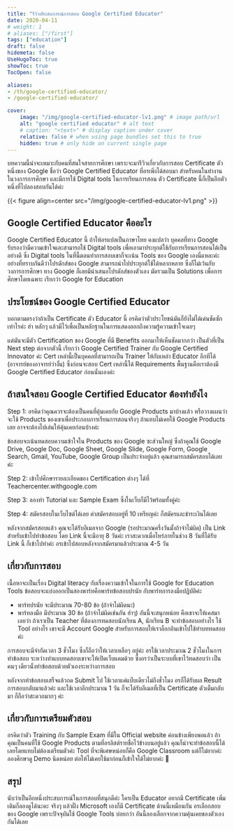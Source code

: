 ```yaml
---
title: "รีวิวประสบการณ์การสอบ Google Certified Educator"
date: 2020-04-11
# weight: 1
# aliases: ["/first"]
tags: ["education"]
draft: false
hidemeta: false
UseHugoToc: true
showToc: true
TocOpen: false

aliases:
- /th/google-certified-educator/ 
- /google-certified-educator/ 

cover:
    image: "/img/google-certified-educator-lv1.png" # image path/url
    alt: "google certified educator" # alt text
    # caption: "<text>" # display caption under cover
    relative: false # when using page bundles set this to true
    hidden: true # only hide on current single page
---
```


บทความนี้น่าจะเหมาะกับคนที่สนใจสายการศึกษา เพราะจะมารีวิวเกี่ยวกับการสอบ Certificate ตัวหนึ่งของ Google ชื่อว่า Google Certified Educator ที่อรเพิ่งได้สอบมา สำหรับคนในทำงานในวงการการศึกษา และมีการใช้ Digital tools ในการเรียนการสอน ตัว Certificate นี้ก็เป็นอีกตัวหนึ่งที่ไปลองสอบกันได้ค่ะ

{{< figure align=center src="/img/google-certified-educator-lv1.png" >}}

## Google Certified Educator คืออะไร

Google Certified Educator นี้ ถ้าให้อรแปลเป็นภาษาไทย คงแปลว่า บุคคลที่ทาง Google รับรองว่ามีความเข้าใจและสามารถใช้ Digital tools เพื่อเอามาประยุกต์ใช้กับการเรียนการสอนได้เป็นอย่างดี ซึ่ง Digital tools ในที่นี้ตอนทำการสอบเขาก็จะเน้น Tools ของ Google เองนี่แหละค่ะ อย่างที่ทราบกันดีว่าโปรดักส์ของ Google สามารถนำไปประยุกต์ใช้ได้หลากหลาย ซึ่งก็ไม่เว้นกับวงการการศึกษา ทาง Google ก็เลยมีนำเสนอโปรดักส์ของตัวเอง มัดรวมเป็น Solutions เพื่อการศึกษาโดยเฉพาะ เรียกว่า Google for Education

## ประโยชน์ของ Google Certified Educator
บอกตามตรงว่าถ้าเป็น Certificate ตัว Educator นี้ อรคิดว่าตัวประโยชน์มันก็ยังไม่ได้เด่นชัดซักเท่าไรค่ะ ฮ่า หลักๆ แล้วมีไว้เพื่อเป็นหลักฐานในการแสดงออกถึงความรู้ความเข้าใจเฉยๆ

แต่มันจะมีตัว Certification ของ Google ที่มี Benefits ออกมาให้เห็นชัดมากกว่า เป็นตัวที่เป็น Next step ต่อจากตัวนี้ เรียกว่า Google Certified Trainer กับ Google Certified Innovator ค่ะ Cert เหล่านี้เป็นบุคคลที่สามารถเป็น Trainer ให้กับเหล่า Educator อีกทีได้ (อาจารย์ของอาจารย์ว่างั้น) ซึ่งก่อนจะสอบ Cert เหล่านี้ได้ Requirements พื้นฐานคือเราต้องมี Google Certified Educator ก่อนนั่นเองค่ะ

## ถ้าสนใจสอบ Google Certified Educator ต้องทำยังไง
Step 1: อรคิดว่าคุณควรจะต้องเป็นคนที่คุ้นเคยกับ Google Products มาบ้างแล้ว หรือวางแผนว่าจะใช้ Products ของเขาเพื่อประกอบการเรียนการสอนจริงๆ ถ้าแทบไม่เคยใช้ Google Products เลย อาจจะต้องไปเล่นให้คุ้นเคยก่อนบ้างค่ะ

ข้อสอบจะเน้นทดสอบความเข้าใจใน Products ของ Google ซะส่วนใหญ่ ซึ่งถ้าคุณใช้ Google Drive, Google Doc, Google Sheet, Google Slide, Google Form, Google Search, Gmail, YouTube, Google Group เป็นประจำอยู่แล้ว คุณสามารถสมัครสอบได้เลยค่ะ

Step 2: เข้าไปศึกษารายละเอียดของ Certification ต่างๆ ได้ที่ Teachercenter.withgoogle.com

Step 3: ลองทำ Tutorial และ Sample Exam ซึ่งในเว็บก็มีไว้พร้อมทั้งคู่ค่ะ

Step 4: สมัครสอบในเว็บไซต์ได้เลย ค่าสมัครสอบอยู่ที่ 10 เหรียญค่ะ ก็สมัครและชำระเงินได้เลย

หลังจากสมัครสอบแล้ว คุณจะได้รับอีเมลจาก Google (รอประมาณครึ่งวันมั้งถ้าจำไม่ผิด) เป็น Link สำหรับเข้าไปทำข้อสอบ โดย Link นี้จะมีอายุ 8 วันค่ะ เราสะดวกเมื่อไหร่ภายในช่วง 8 วันที่ได้รับ Link นี้ ก็เข้าไปทำค่ะ อรเข้าไปสอบหลังจากสมัครมาแล้วประมาณ 4-5 วัน

## เกี่ยวกับการสอบ
เนื้อหาจะเป็นเรื่อง Digital literacy กับเรื่องความเข้าใจในการใช้ Google for Education Tools
ข้อสอบจะแบ่งออกเป็นสองพาร์ทคือพาร์ทข้อสอบปรนัย กับพาร์ทการลงมือปฏิบัติค่ะ
- พาร์ทปรนัย จะมีประมาณ 70-80 ข้อ (ถ้าจำไม่ผิดนะ)
- พาร์ทลงมือ มีประมาณ 30 ข้อ (ถ้าจำไม่ผิดเช่นกัน ฮ่าๆ) อันนี้จะสนุกหน่อย คือเขาจะให้เคสมาเลยว่า ถ้าเราเป็น Teacher ที่ต้องการทดสอบนักเรียน A, นักเรียน B จะทำข้อสอบอย่างไร ใช้ Tool อย่างไร เขาจะมี Account Google สำหรับการสอบให้เราล็อกอินเข้าไปใช้ทำบททดสอบค่ะ

การสอบจะมีจำกัดเวลา 3 ชั่วโมง ซึ่งก็ถือว่าให้เวลาเหลือๆ อยู่ค่ะ อรใช้เวลาประมาณ 2 ชั่วโมงในการทำข้อสอบ ระหว่างทำแบบทดสอบเขาจะให้เปิดเว็บแคมด้วย ซึ่งอรว่าเป็นระบบที่เขาไว้ทดสอบว่า เป็นคนๆ เดียวนั่งทำข้อสอบด้วยตัวเองระหว่างการสอบ

หลังจากทำข้อสอบเสร็จแล้วกด Submit ไป ใช้เวลาแค่แป๊บเดียวไม่ถึงชั่วโมง อรก็ได้รับผล Result การสอบกลับมาแล้วค่ะ และใช้เวลาอีกประมาณ 1 วัน ก็จะได้รับอีเมลที่เป็น Certificate ตัวเต็มกลับมา ก็ถือว่าสะดวกมากๆ ค่ะ

## เกี่ยวกับการเตรียมตัวสอบ
อรคิดว่าตัว Training กับ Sample Exam ที่มีใน Official website ค่อนข้างเพียงพอแล้ว ถ้าคุณเป็นคนที่ใช้ Google Products ตามที่อรลิสต์รายชื่อไว้ข้างบนอยู่แล้ว คุณก็น่าจะทำข้อสอบนี้ได้เลยโดยแทบไม่ต้องเตรียมตัวค่ะ Tool ที่จะพิเศษหน่อยก็คือ Google Classroom แต่ก็ไม่ยากค่ะ ลองศึกษาดู Demo นิดหน่อย ต่อให้ไม่เคยใช้มาก่อนก็เข้าใจได้ไม่ยากค่ะ 🙂

## สรุป
นับว่าเป็นอีกหนึ่งประสบการณ์ในการสอบที่สนุกดีค่ะ ใครเป็น Educator อยากมี Certificate เพิ่มเติมก็ลองดูได้นะคะ จริงๆ แล้วฝั่ง Microsoft เองก็มี Certificate ด้านนี้เหมือนกัน อรเลือกสอบของ Google เพราะปัจจุบันใช้ Google Tools บ่อยกว่า อันนี้ลองเลือกจากความคุ้นเคยของตัวเองกันได้เลย